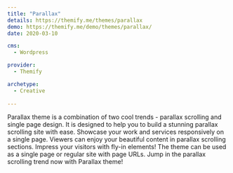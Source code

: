 ```yaml
---
title: "Parallax"
details: https://themify.me/themes/parallax
demo: https://themify.me/demo/themes/parallax/
date: 2020-03-10

cms: 
  - Wordpress

provider: 
  - Themify

archetype:
  - Creative
  
---
```


Parallax theme is a combination of two cool trends - parallax scrolling and single page design. It is designed to help you to build a stunning parallax scrolling site with ease. Showcase your work and services responsively on a single page. Viewers can enjoy your beautiful content in parallax scrolling sections. Impress your visitors with fly-in elements! The theme can be used as a single page or regular site with page URLs. Jump in the parallax scrolling trend now with Parallax theme!